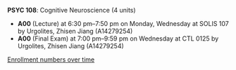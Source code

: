 **PSYC 108**: Cognitive Neuroscience (4 units)

- **A00** (Lecture) at 6:30 pm–7:50 pm on Monday, Wednesday at SOLIS 107 by Urgolites, Zhisen Jiang (A14279254)
- **A00** (Final Exam) at 7:00 pm–9:59 pm on Wednesday at CTL 0125 by Urgolites, Zhisen Jiang (A14279254)

[Enrollment numbers over time](./PSYC108.tsv)
